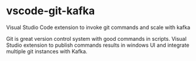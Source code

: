 # vscode-git-kafka

Visual Studio Code extension to invoke git commands and scale with kafka

Git is great version control system with good commands in scripts. Visual Studio extension to publish commands results in windows UI and integrate multiple git instances with Kafka.


